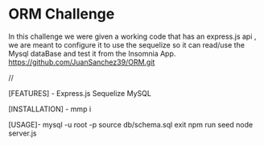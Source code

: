 # ORM Challenge

In this challenge we were given a working code that has an express.js api , we are meant to configure it to use the sequelize so it can read/use the Mysql dataBase and test it from the Insomnia App.
https://github.com/JuanSanchez39/ORM.git



//


[FEATURES] - 
Express.js
Sequelize
MySQL

[INSTALLATION] - 
mmp i

[USAGE]- 
mysql -u root -p
source db/schema.sql
exit
npm run seed
node server.js
